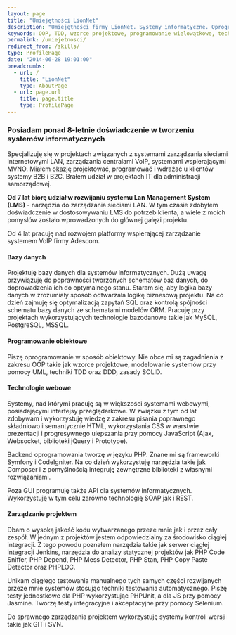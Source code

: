 ```yaml
---
layout: page
title: "Umiejętności LionNet"
description: "Umiejętności firmy LionNet. Systemy informatyczne. Oprogramowanie dla ISP. Rozwój LMS."
keywords: OOP, TDD, wzorce projektowe, programowanie wielowątkowe, technologie web, sieci komputerowe, LMS, Lan Management System, systemy B2B
permalink: /umiejetnosci/
redirect_from: /skills/
type: ProfilePage
date: "2014-06-28 19:01:00"
breadcrumbs:
  - url: /
    title: "LionNet"
    type: AboutPage
  - url: page.url
    title: page.title
    type: ProfilePage
---
```


### Posiadam ponad 8-letnie doświadczenie w tworzeniu systemów informatycznych

Specjalizuję się w projektach związanych z systemami zarządzania sieciami 
internetowymi LAN, zarządzania centralami VoIP, systemami wspierającymi MVNO.
Miałem okazję projektować, programować i wdrażać u  klientów systemy B2B i B2C. 
Brałem udział w projektach IT dla administracji samorządowej.

**Od 7 lat biorę udział w rozwijaniu systemu 
Lan Management System (LMS)** - narzędzia 
do zarządzania sieciami LAN. W tym czasie zdobyłem doświadczenie w dostosowywaniu 
LMS do potrzeb klienta, a wiele z moich pomysłów zostało wprowadzonych do 
głównej gałęzi projektu.

Od 4 lat pracuję nad rozwojem platformy 
wspierającej zarządzanie systemem VoIP firmy Adescom.

#### Bazy danych

Projektuję bazy danych dla systemów informatycznych. Dużą uwagę przywiązuję
do poprawności tworzonych schematów baz danych, do doprowadzenia ich do 
optymalnego stanu. Staram się, aby logika bazy danych w zrozumiały sposób
odtwarzała logikę biznesową projektu. Na co dzień zajmuję się optymalizacją zapytań
SQL oraz kontrolą spójności schematu bazy danych ze schematami modelów ORM.
Pracuję przy projektach wykorzystujących technologie bazodanowe takie jak MySQL,
PostgreSQL, MSSQL.

#### Programowanie obiektowe

Piszę oprogramowanie w sposób obiektowy. Nie obce mi są zagadnienia z zakresu OOP
takie jak wzorce projektowe, modelowanie systemów przy pomocy UML, techniki TDD
oraz DDD, zasady SOLID.


#### Technologie webowe

Systemy, nad którymi pracuję są w większości systemami webowymi, posiadającymi 
interfejsy przeglądarkowe. W związku z tym od lat zdobywam i wykorzystuję wiedzę
z zakresu pisania poprawnego składniowo i semantycznie HTML, wykorzystania CSS
w warstwie prezentacji i progresywnego ulepszania przy pomocy JavaScript (Ajax,
Websocket, biblioteki jQuery i Prototype).

Backend oprogramowania tworzę w języku PHP. Znane mi są frameworki Symfony i 
CodeIgniter. Na co dzień wykorzystuję narzędzia takie jak Composer i z pomyślnością 
integruję zewnętrzne biblioteki z własnymi rozwiązaniami.

Poza GUI programuję także API dla systemów informatycznych. Wykorzystuję w tym
celu zarówno technologię SOAP jak i REST.

#### Zarządzanie projektem

Dbam o wysoką jakość kodu wytwarzanego przeze mnie jak i przez cały zespół.
W jednym z projektów jestem odpowiedzialny za środowisko ciągłej integracji.
Z tego powodu poznałem narzędzia takie jak serwer ciągłej integracji Jenkins, 
narzędzia do analizy statycznej projektów jak PHP Code Sniffer, PHP Depend, PHP
Mess Detector, PHP Stan, PHP Copy Paste Detector oraz PHPLOC.

Unikam ciągłego testowania manualnego tych samych części rozwijanych przeze mnie
systemów stosując techniki testowania automatycznego. Piszę testy jednostkowe dla
PHP wykorzystując PHPUnit, a dla JS przy pomocy Jasmine. Tworzę testy integracyjne
i akceptacyjne przy pomocy Selenium.

Do sprawnego zarządzania projektem wykorzystuję systemy kontroli wersji takie jak
GIT i SVN.